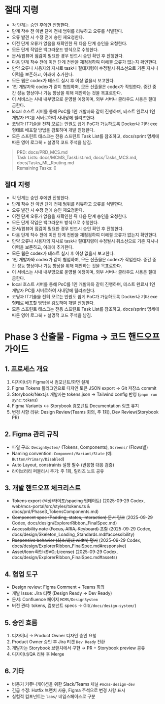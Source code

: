 # 절대 지령
- 각 단계는 승인 후에만 진행한다.
- 단계 착수 전 이번 단계 전체 범위를 리뷰하고 오류를 식별한다.
- 오류 발견 시 수정 전에 승인 재요청한다.
- 이전 단계 오류가 없음을 재확인한 뒤 다음 단계 승인을 요청한다.
- 모든 단계 작업은 백그라운드 방식으로 수행한다.
- 문서/웹뷰어 점검이 필요한 경우 반드시 승인 확인 후 진행한다.
- 다음 단계 착수 전에 이전 단계 전반을 재점검하여 미해결 오류가 없는지 확인한다.
- 만약 오류나 사용자의 지시로 task나 절대지령이 수정될시 취소선으로 기존 지시나 이력을 보존하고, 아래에 추가한다.
- 모든 웹은 codex가 테스트 실시 후 이상 없을시 보고한다.
- 1인 개발자와 codex가 같이 협업하며, 모든 산출물은 codex가 작업한다. 중간 중간 성능 향상이나 기능 향상을 위해 제안하는 것을 목표로한다.
- 이 서비스는 사내 내부망으로 운영될 예정이며, 외부 서버나 클라우드 사용은 절대 금한다.
- local 호스트 서버를 통해 PoC를 1인 개발자와 같이 진행하며, 테스트 완료시 1인 개발자 PC를 서버로하여 사내망에 릴리즈한다.
- 코딩과 IT기술을 전혀 모르는 인원도 쉽게 PoC가 가능하도록 Docker나 기타 exe 형태로 배포할 방법을 검토하며 개발 진행한다.
- 모든 스프린트 태스크는 전용 스프린트 Task List를 참조하고, docs/sprint 명세에 따른 영어 로그북 + 설명적 코드 주석을 남김.

> PRD: docs/PRD_MCS.md  
> Task Lists: docs/MCMS_TaskList.md, docs/Tasks_MCS.md, docs/Tasks_ML_Routing.md  
> Remaining Tasks: 0

## 절대 지령
- 각 단계는 승인 후에만 진행한다.
- 단계 착수 전 이번 단계 전체 범위를 리뷰하고 오류를 식별한다.
- 오류 발견 시 수정 전에 승인 재요청한다.
- 이전 단계 오류가 없음을 재확인한 뒤 다음 단계 승인을 요청한다.
- 모든 단계 작업은 백그라운드 방식으로 수행한다.
- 문서/웹뷰어 점검이 필요한 경우 반드시 승인 확인 후 진행한다.
- 다음 단계 착수 전에 이전 단계 전반을 재점검하여 미해결 오류가 없는지 확인한다.
- 만약 오류나 사용자의 지시로 task나 절대지령이 수정될시 취소선으로 기존 지시나 이력을 보존하고, 아래에 추가한다.
- 모든 웹은 codex가 테스트 실시 후 이상 없을시 보고한다.
- 1인 개발자와 codex가 같이 협업하며, 모든 산출물은 codex가 작업한다. 중간 중간 성능 향상이나 기능 향상을 위해 제안하는 것을 목표로한다.
- 이 서비스는 사내 내부망으로 운영될 예정이며, 외부 서버나 클라우드 사용은 절대 금한다.
- local 호스트 서버를 통해 PoC를 1인 개발자와 같이 진행하며, 테스트 완료시 1인 개발자 PC를 서버로하여 사내망에 릴리즈한다.
- 코딩과 IT기술을 전혀 모르는 인원도 쉽게 PoC가 가능하도록 Docker나 기타 exe 형태로 배포할 방법을 검토하며 개발 진행한다.
- 모든 스프린트 태스크는 전용 스프린트 Task List를 참조하고, docs/sprint 명세에 따른 영어 로그북 + 설명적 코드 주석을 남김.
# Phase 3 산출물 - Figma → 코드 핸드오프 가이드

## 1. 프로세스 개요
1. 디자이너가 Figma에서 컴포넌트/화면 설계
2. Figma Tokens 플러그인으로 디자인 토큰 JSON export → Git 저장소 commit
3. Storybook/Next.js 개발자는 tokens.json → Tailwind config 반영 (`pnpm run sync:tokens`)
4. Figma Variants ↔ Storybook 컴포넌트 Documentation 링크 유지
5. 변경 사항 리뷰: Design Review(Teams 회의, 주 1회), Dev Review(Storybook PR)

## 2. Figma 관리 규칙
- 파일 구조: `DesignSystem/` (Tokens, Components), `Screens/` (Flows별)
- Naming convention: `Component/Variant/State` (예: `Button/Primary/Disabled`)
- Auto Layout, constraints 설정 필수 (반응형 대응 검증)
- 라이브러리 퍼블리시 주기: 주 1회, 릴리즈 노트 공유

## 3. 개발 핸드오프 체크리스트
- ~~Tokens export (색상/타이포/spacing 업데이트)~~ (2025-09-29 Codex, web/mcs-portal/src/styles/tokens.ts & docs/prd/Phase3_TokensComponents.md)
- ~~Component spec (Padding, states, interaction) 문서 링크~~ (2025-09-29 Codex, docs/design/ExplorerRibbon_FinalSpec.md)
- ~~Accessibility note (Focus, ARIA, Keyboard) 포함~~ (2025-09-29 Codex, docs/design/Skeleton_Loading_Standards.md#accessibility)
- ~~Responsive behavior (최소/최대 width) 명시~~ (2025-09-29 Codex, docs/design/ExplorerRibbon_FinalSpec.md#responsive)
- ~~Asset/Icon 확인 (SVG, License)~~ (2025-09-29 Codex, docs/design/ExplorerRibbon_FinalSpec.md#assets)

## 4. 협업 도구
- Design review: Figma Comment + Teams 회의
- 개발 Issue: Jira 티켓 (Design Ready → Dev Ready)
- 문서: Confluence 페이지 `MCMS/DesignSystem`
- 버전 관리: tokens, 컴포넌트 specs → Git(`/docs/design-system/`)

## 5. 승인 흐름
1. 디자이너 → Product Owner 디자인 승인 요청
2. Product Owner 승인 후 Jira 티켓 `Dev Ready` 전환
3. 개발자는 Storybook 브랜치에서 구현 → PR + Storybook preview 공유
4. 디자이너/QA 리뷰 후 Merge

## 6. 기타
- 비동기 커뮤니케이션을 위한 Slack/Teams 채널 `#mcms-design-dev`
- 긴급 수정: Hotfix 브랜치 사용, Figma 주석으로 변경 사항 표시
- 실험적 컴포넌트는 `labs/` 네임스페이스로 구분

